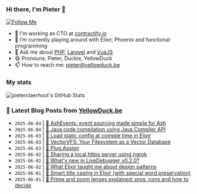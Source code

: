 ### Hi there, I'm Pieter 👋  
[![Follow Me](https://img.shields.io/github/followers/pieterclaerhout?label=Follow&style=social)](https://github.com/pieterclaerhout)

- 🏢 I'm working as CTO at [contractify.io](https://contractify.io)
- 🌱 I’m currently playing around with Elixir, Phoenix and functional programming
- 💬 Ask me about [PHP](https://php.net), [Laravel](http://laravel.com) and [VueJS](https://vuejs.org)
- 😄 Pronouns: Pieter, Duckie, YellowDuck
- 📫 How to reach me: pieter@yellowduck.be

### My stats

![pieterclaerhout's GitHub Stats](https://github-readme-stats.vercel.app/api?username=pieterclaerhout&show_icons=true&count_private=true&line_height=40)

### 📩 Latest Blog Posts from [YellowDuck.be](https://www.yellowduck.be/)
<!-- BLOG-POST-LIST:START -->
- `2025-06-04` | [🔗 AshEvents: event sourcing made simple for Ash](https://www.yellowduck.be/posts/ashevents-event-sourcing-made-simple-for-ash)  
- `2025-06-04` | [🔗 Java code compilation using Java Compiler API](https://www.yellowduck.be/posts/java-code-compilation-using-java-compiler-api)  
- `2025-06-03` | [🐥 Load static config at compile time in Elixir](https://www.yellowduck.be/posts/load-static-config-at-compile-time-in-elixir)  
- `2025-06-03` | [🔗 VectorVFS: Your Filesystem as a Vector Database](https://www.yellowduck.be/posts/your-filesystem-as-a-vector-database)  
- `2025-06-03` | [🔗 Plug.Assign](https://www.yellowduck.be/posts/plug-assign)  
- `2025-06-02` | [🐥 Sharing a local https server using ngrok](https://www.yellowduck.be/posts/sharing-a-local-https-server-using-ngrok)  
- `2025-06-02` | [🔗 What&#39;s new in LiveDebugger v0.2.0?](https://www.yellowduck.be/posts/whats-new-in-livedebugger-v0-2-0)  
- `2025-06-02` | [🔗 What Elixir taught me about design patterns](https://www.yellowduck.be/posts/what-elixir-taught-me-about-design-patterns)  
- `2025-06-01` | [🐥 Smart title casing in Elixir &lpar;with special word preservation&rpar;](https://www.yellowduck.be/posts/smart-title-casing-in-elixir-with-special-word-preservation)  
- `2025-06-01` | [🔗 Prime and zoom lenses explained: pros, cons and how to decide](https://www.yellowduck.be/posts/prime-and-zoom-lenses-explained-pros-cons-and-how-to-decide)  

<!-- BLOG-POST-LIST:END -->
